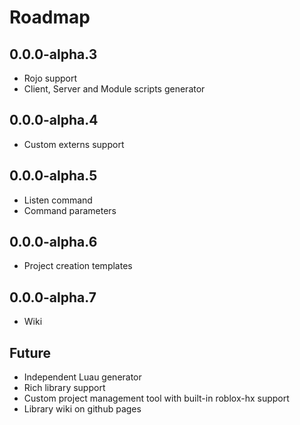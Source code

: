 # Roadmap
## 0.0.0-alpha.3
- Rojo support
- Client, Server and Module scripts generator

## 0.0.0-alpha.4
- Custom externs support

## 0.0.0-alpha.5
- Listen command
- Command parameters

## 0.0.0-alpha.6
- Project creation templates

## 0.0.0-alpha.7
- Wiki

## Future
- Independent Luau generator
- Rich library support
- Custom project management tool with built-in roblox-hx support
- Library wiki on github pages